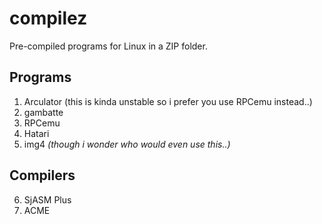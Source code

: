 # compilez
Pre-compiled programs for Linux in a ZIP folder.

## Programs
1. Arculator (this is kinda unstable so i prefer you use RPCemu instead..)
2. gambatte
3. RPCemu
4. Hatari
5. img4 *(though i wonder who would even use this..)*

## Compilers
6. SjASM Plus
7. ACME
